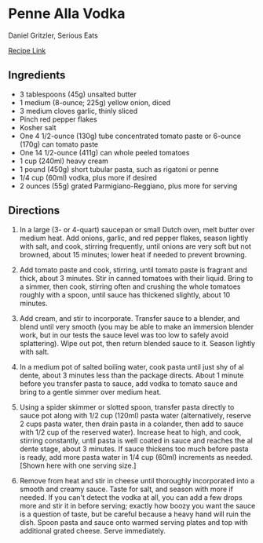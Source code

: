 # Penne Alla Vodka

Daniel Gritzler, Serious Eats

[Recipe Link](https://www.seriouseats.com/pasta-with-vodka-sauce)
## Ingredients

- 3 tablespoons (45g) unsalted butter
- 1 medium (8-ounce; 225g) yellow onion, diced
- 3 medium cloves garlic, thinly sliced
- Pinch red pepper flakes
- Kosher salt
- One 4 1/2-ounce (130g) tube concentrated tomato paste or 6-ounce (170g) can tomato paste
- One 14 1/2-ounce (411g) can whole peeled tomatoes
- 1 cup (240ml) heavy cream
- 1 pound (450g) short tubular pasta, such as rigatoni or penne
- 1/4 cup (60ml) vodka, plus more if desired
- 2 ounces (55g) grated Parmigiano-Reggiano, plus more for serving

## Directions 

1. In a large (3- or 4-quart) saucepan or small Dutch oven, melt butter over medium heat. Add onions, garlic, and red pepper flakes, season lightly with salt, and cook, stirring frequently, until onions are very soft but not browned, about 15 minutes; lower heat if needed to prevent browning.

2. Add tomato paste and cook, stirring, until tomato paste is fragrant and thick, about 3 minutes. Stir in canned tomatoes with their liquid. Bring to a simmer, then cook, stirring often and crushing the whole tomatoes roughly with a spoon, until sauce has thickened slightly, about 10 minutes.

3. Add cream, and stir to incorporate. Transfer sauce to a blender, and blend until very smooth (you may be able to make an immersion blender work, but in our tests the sauce level was too low to safely avoid splattering). Wipe out pot, then return blended sauce to it. Season lightly with salt.

4. In a medium pot of salted boiling water, cook pasta until just shy of al dente, about 3 minutes less than the package directs. About 1 minute before you transfer pasta to sauce, add vodka to tomato sauce and bring to a gentle simmer over medium heat.

5. Using a spider skimmer or slotted spoon, transfer pasta directly to sauce pot along with 1/2 cup (120ml) pasta water (alternatively, reserve 2 cups pasta water, then drain pasta in a colander, then add to sauce with 1/2 cup of the reserved water). Increase heat to high, and cook, stirring constantly, until pasta is well coated in sauce and reaches the al dente stage, about 3 minutes. If sauce thickens too much before pasta is ready, add more pasta water in 1/4 cup (60ml) increments as needed. [Shown here with one serving size.]

6. Remove from heat and stir in cheese until thoroughly incorporated into a smooth and creamy sauce. Taste for salt, and season with more if needed. If you can't detect the vodka at all, you can add a few drops more and stir it in before serving; exactly how boozy you want the sauce is a question of taste, but be careful because a heavy hand will ruin the dish. Spoon pasta and sauce onto warmed serving plates and top with additional grated cheese. Serve immediately.